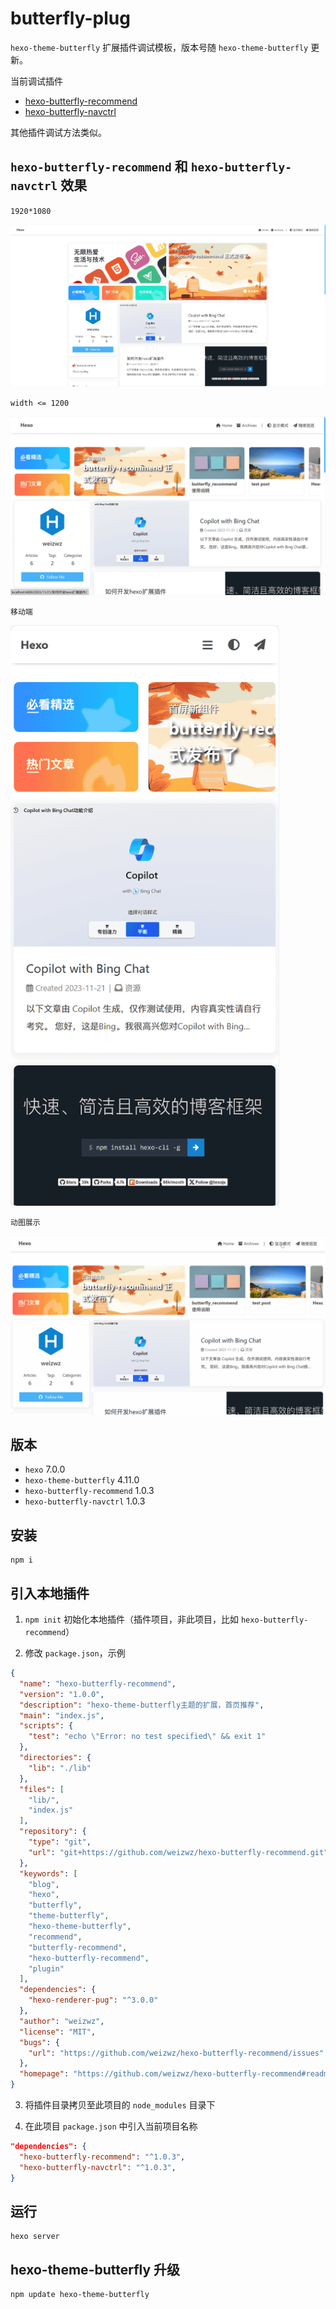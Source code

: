 # butterfly-plug
`hexo-theme-butterfly` 扩展插件调试模板，版本号随 `hexo-theme-butterfly` 更新。 

当前调试插件 
+ [hexo-butterfly-recommend](https://github.com/weizwz/hexo-butterfly-recommend)
+ [hexo-butterfly-navctrl](https://github.com/weizwz/hexo-butterfly-navctrl)

其他插件调试方法类似。

## `hexo-butterfly-recommend` 和 `hexo-butterfly-navctrl` 效果
`1920*1080` 

![banner](/source/img/home.png "banner") 

`width <= 1200` 

![banner](/source/img/home1.png "banner") 

`移动端` 

<img src="https://github.com/weizwz/butterfly-plug/blob/main/source/img/home2.png" width="430" alt="移动端效果"/><br/>

`动图展示`

![banner](/source/img/navctrl.gif "banner") 

## 版本
+ `hexo` 7.0.0 
+ `hexo-theme-butterfly` 4.11.0 
+ `hexo-butterfly-recommend` 1.0.3
+ `hexo-butterfly-navctrl` 1.0.3

## 安装

```shell
npm i
```

## 引入本地插件

1. `npm init` 初始化本地插件（插件项目，非此项目，比如 `hexo-butterfly-recommend`）

2. 修改 `package.json`，示例
```json
{
  "name": "hexo-butterfly-recommend",
  "version": "1.0.0",
  "description": "hexo-theme-butterfly主题的扩展，首页推荐",
  "main": "index.js",
  "scripts": {
    "test": "echo \"Error: no test specified\" && exit 1"
  },
  "directories": {
    "lib": "./lib"
  },
  "files": [
    "lib/",
    "index.js"
  ],
  "repository": {
    "type": "git",
    "url": "git+https://github.com/weizwz/hexo-butterfly-recommend.git"
  },
  "keywords": [
    "blog",
    "hexo",
    "butterfly",
    "theme-butterfly",
    "hexo-theme-butterfly",
    "recommend",
    "butterfly-recommend",
    "hexo-butterfly-recommend",
    "plugin"
  ],
  "dependencies": {
    "hexo-renderer-pug": "^3.0.0"
  },
  "author": "weizwz",
  "license": "MIT",
  "bugs": {
    "url": "https://github.com/weizwz/hexo-butterfly-recommend/issues"
  },
  "homepage": "https://github.com/weizwz/hexo-butterfly-recommend#readme"
}
```
3. 将插件目录拷贝至此项目的 `node_modules` 目录下

4. 在此项目 `package.json` 中引入当前项目名称

```json
"dependencies": {
  "hexo-butterfly-recommend": "^1.0.3",
  "hexo-butterfly-navctrl": "^1.0.3",
}
```

## 运行

```shell
hexo server
```

## hexo-theme-butterfly 升级

```shell
npm update hexo-theme-butterfly
```